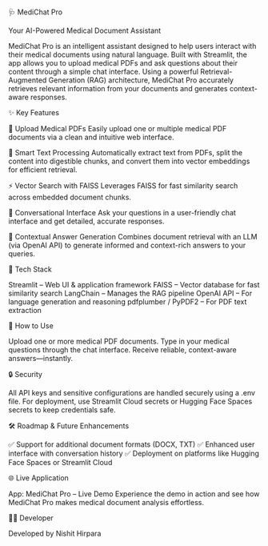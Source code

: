 🩺 MediChat Pro

Your AI-Powered Medical Document Assistant

MediChat Pro is an intelligent assistant designed to help users interact with their medical documents using natural language. Built with Streamlit, the app allows you to upload medical PDFs and ask questions about their content through a simple chat interface.
Using a powerful Retrieval-Augmented Generation (RAG) architecture, MediChat Pro accurately retrieves relevant information from your documents and generates context-aware responses.

✨ Key Features

📄 Upload Medical PDFs
Easily upload one or multiple medical PDF documents via a clean and intuitive web interface.

🧠 Smart Text Processing
Automatically extract text from PDFs, split the content into digestible chunks, and convert them into vector embeddings for efficient retrieval.

⚡ Vector Search with FAISS
Leverages FAISS for fast similarity search across embedded document chunks.

💬 Conversational Interface
Ask your questions in a user-friendly chat interface and get detailed, accurate responses.

🤖 Contextual Answer Generation
Combines document retrieval with an LLM (via OpenAI API) to generate informed and context-rich answers to your queries.

🚀 Tech Stack

Streamlit – Web UI & application framework
FAISS – Vector database for fast similarity search
LangChain – Manages the RAG pipeline
OpenAI API – For language generation and reasoning
pdfplumber / PyPDF2 – For PDF text extraction

📌 How to Use

Upload one or more medical PDF documents.
Type in your medical questions through the chat interface.
Receive reliable, context-aware answers—instantly.

🔒 Security

All API keys and sensitive configurations are handled securely using a .env file.
For deployment, use Streamlit Cloud secrets or Hugging Face Spaces secrets to keep credentials safe.

🛠️ Roadmap & Future Enhancements

✅ Support for additional document formats (DOCX, TXT)
✅ Enhanced user interface with conversation history
✅ Deployment on platforms like Hugging Face Spaces or Streamlit Cloud

🌐 Live Application

App: MediChat Pro – Live Demo
Experience the demo in action and see how MediChat Pro makes medical document analysis effortless.

👨‍💻 Developer

Developed by Nishit Hirpara
